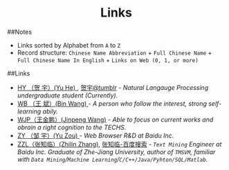 <?xml version="1.0" encoding="utf-8"?>
<head>
    <meta charset="GBK">
    <title>Links</title>
</head>
<body>
<div align=center><h1>Links</h1></div>

##Notes
* Links sorted by Alphabet from `A` to `Z`
* Record structure: `Chinese Name Abbreviation` + `Full Chinese Name` + `Full Chinese Name In English` + `Links on Web (0, 1, or more)`



##Links
* [HY （贺  宇）(Yu  He)      ](http://www.heyucs.com), [贺宇@tumblr](http://xinyu1607.tumblr.com/) - _Natural Langauge Processing undergraduate student (Currently)._
* [WB （王  斌）(Bin Wang)    ](http://www.crazyhotice.com) - _A person who follow the interest, strong self-learning abily._
* [WJP（王金鹏）(Jinpeng Wang)]() - _Able to focus on current works and obrain a right cognition to the TECHS._
* [ZY （邹  宇）(Yu  Zou)     ](http://www.0x90b9.com) - _Web Browser R&D at Baidu Inc._
* [ZZL（张知临）(Zhilin Zhang)](http://blog.csdn.net/zhzhl202/), [张知临-百度搜索](http://www.baidu.com/s?wd=%E5%BC%A0%E7%9F%A5%E4%B8%B4&rsv_spt=1&issp=1&rsv_bp=0&ie=utf-8&tn=baiduhome_pg&rsv_sug3=1&rsv_sug1=1&rsv_sug4=142) - _`Text Mining` Engineer at Baidu Inc. Graduate of Zhe-Jiang University, author of `TMSVM`, familiar with `Data Mining`/`Machine Learning`/`C/C++/Java/Pyhton/SQL/Matlab`._
